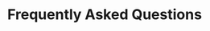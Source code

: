---
title: Frequently Asked Questions
sidenav: true
parent: About
category: Joint Sharing Sites
faqQuestions:
  - question: What are joint sharing sites?
    answer: Department of Defense (DOD)/Department of Veterans Affairs (VA) sharing sites, also known as joint sharing sites, are medical facilities where DOD and VA collaborate to support health care delivery to Veterans, Service members and their beneficiaries. DOD and VA medical sharing varies significantly from facility to facility—from providers, clinical, janitorial and administrative staff to physical space, processes and technologies.<br /><br />The least integrated joint sharing sites may only share custodial services or coordinate purchases of supplies, while more tightly integrated joint sharing sites embed providers in the other Department’s space, coordinate care and treatment options and access the other Department’s electronic health record (EHR) to document care and submit clinical orders (until the Departments are using the same single, common federal EHR). The most highly integrated joint sharing site is the Captain James A. Lovell Federal Health Care Center (Lovell FHCC) in North Chicago, Illinois.
  - question: What are the benefits of DOD and VA medical sharing?
    answer: By leveraging the existing services of both DOD and VA facilities, a joint sharing site can take advantage of economies of scale and offer a broader range of services to both DOD and VA patient populations in their catchment area. In some cases, a joint sharing site also expands the access to care options a patient may have available by providing multiple locations to receive the same type of care.<br /><br />Joint sharing sites are also a net benefit to DOD and VA clinical staff in locations where the increased patient acuity and volume supports training and readiness objectives.
  - question: How many joint sharing sites exist between DOD and VA?
    answer: As of July 2022, there are 159 facilities (85 DOD and 74 VA) that have active resource-sharing agreements nationwide. The number of active resource-sharing agreements changes monthly based on the clinical needs of the sites, availability of personnel to support those agreements, and whether agreements are activated, de-activated or renewed.
  - question: Why are joint sharing sites a unique challenge due to the asynchronous deployment of the federal EHR across both Departments?
    answer: DOD and VA federal EHR deployment timelines are not always synchronized for joint sharing sites. Consequently, the asynchronous nature of the deployments may result in some level of risk and impact to required workflows and service offerings that are managed by the FEHRM to ensure continued health care. The FEHRM’s focus is on the gap created by the asynchronous deployment.
  - question: What does the federal EHR deployment process look like for joint sharing sites?
    answer: The FEHRM views asynchronous deployment of the federal EHR as occurring through sequential phases. In most instances, DOD will deploy ahead of VA. The first DOD deployment will bring the joint sharing site to an interim state or transition state, in which DOD is on the federal EHR and VA is on the legacy EHR. The joint sharing site is at its end state when DOD and VA are on the same federal EHR.
  - question: What are the lessons learned from previous federal EHR deployments at joint sharing sites?
    answer: There have been multiple successful DOD EHR deployments at joint sharing sites to date. The first VA deployment at a joint sharing site is scheduled for March 2023. The FEHRM, DOD and VA continue to refine their approach to address lessons learned, including the following&#58;<ul><li>Early identification of VA users at joint sharing sites impacted by DOD deployment who will require access to the federal EHR prior to VA deployment</li><li>Development and application of new-user provisioning scenarios to be leveraged by the program management offices based on standard business rules</li><li>Development and deployment of federal EHR access tip sheets to support end users</li><li>Development of interim-state process maps to ensure the continuity of shared clinical services through the transition state</li><li>Analysis and adjudication of the differences between DOD and VA roles (e.g., DOD/VA Surgeons and Intensive Care Unit Nurses)</li></ul>
---